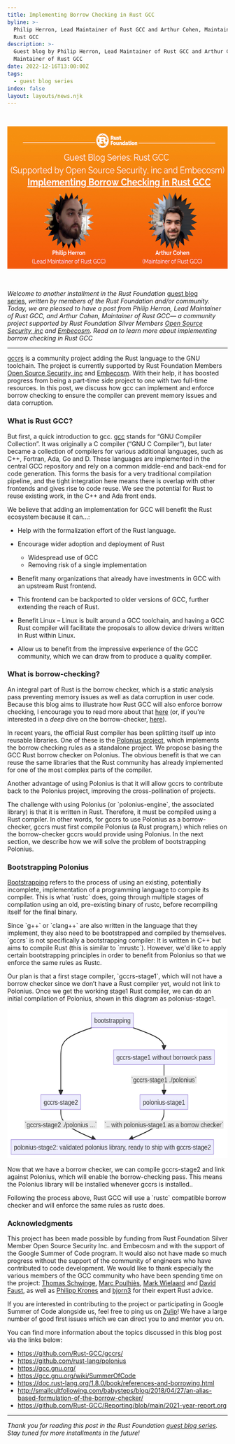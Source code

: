 ```yaml
---
title: Implementing Borrow Checking in Rust GCC
byline: >-
  Philip Herron, Lead Maintainer of Rust GCC and Arthur Cohen, Maintainer of
  Rust GCC
description: >-
  Guest blog by Philip Herron, Lead Maintainer of Rust GCC and Arthur Cohen,
  Maintainer of Rust GCC
date: 2022-12-16T13:00:00Z
tags:
  - guest blog series
index: false
layout: layouts/news.njk
---
```

&nbsp;

<img width="580" height="326" alt="Rust Foundation logo at top (Uppercase letter &quot;R&quot; inside a gear icon). Below, a heading reads &quot;Guest Blog Series: Rust GCC  (Supported by Open Source Security, inc and Embecosm)&quot; Underneath, a larger heading reads “Implementing Borrow Checking in Rust GCC”. Beneath this are headshots for the two authors of the post: Philip Herron, Lead Maintainer of Rust GCC and Arthur Cohen, Maintainer of Rust GCC." title="Rust GCC" src="/img/news/2022-12-14-Implementing-Rust-Borrow-Checking-in-Rust-GCC/Blog-Announcement.png" />

&nbsp;

*Welcome to another installment in the Rust Foundation&nbsp;*<a target="_blank" rel="noopener" href="https://foundation.rust-lang.org/tags/guest%20blog%20series/">guest blog series</a>,*&nbsp;written by members of the Rust Foundation and/or community. Today, we are pleased to have a post from Philip Herron, Lead Maintainer of Rust GCC, and Arthur Cohen, Maintainer of Rust GCC— a community project supported by Rust Foundation Silver Members <a target="_blank" rel="noopener" href="https://opensrcsec.com/">Open Source Security, inc</a> and <a target="_blank" rel="noopener" href="https://www.embecosm.com/">Embecosm</a>. Read on to learn more about implementing borrow checking in Rust GCC*

---

[<u>gccrs</u>](https://github.com/Rust-GCC/gccrs/)&nbsp;is a community project adding the Rust language to the GNU toolchain. The project is currently supported by Rust Foundation Members <a target="_blank" rel="noopener" href="https://opensrcsec.com/">Open Source Security, inc</a> and <a target="_blank" rel="noopener" href="https://www.embecosm.com/">Embecosm</a>. With their help, it has boosted progress from being a part-time side project to one with two full-time resources. In this post, we discuss how gcc can implement and enforce borrow checking to ensure the compiler can prevent memory issues and data corruption.

### What is Rust GCC?

But first, a quick introduction to gcc. [<u>gcc</u>](https://gcc.gnu.org/)&nbsp;stands for “GNU Compiler Collection”. It was originally a C compiler (“GNU C Compiler”), but later became a collection of compilers for various additional languages, such as C++, Fortran, Ada, Go and D. These languages are implemented in the central GCC repository and rely on a common middle-end and back-end for code generation. This forms the basis for a very traditional compilation pipeline, and the tight integration here means there is overlap with other frontends and gives rise to code reuse. We see the potential for Rust to reuse existing work, in the C++ and Ada front ends.

We believe that adding an implementation for GCC will benefit the Rust ecosystem because it can…:

* Help with the formalization effort of the Rust language.

* Encourage wider adoption and deployment of Rust

  * Widespread use of GCC
  * Removing risk of a single implementation
* Benefit many organizations that already have investments in GCC with an upstream Rust frontend.

* This frontend can be backported to older versions of GCC, further extending the reach of Rust.&nbsp;

* Benefit Linux – Linux is built around a GCC toolchain, and having a GCC Rust compiler will facilitate the proposals to allow device drivers written in Rust within Linux.

* Allow us to benefit from the impressive experience of the GCC community, which we can draw from to produce a quality compiler.

### What is borrow-checking?

An integral part of Rust is the borrow checker, which is a static analysis pass preventing memory issues as well as data corruption in user code. Because this blog aims to illustrate how Rust GCC will also enforce borrow checking, I encourage you to read more about that [<u>here</u>](https://doc.rust-lang.org/1.8.0/book/references-and-borrowing.html) (or, if you're interested in a *deep* dive on the borrow-checker, [<u>here</u>](http://smallcultfollowing.com/babysteps/blog/2018/04/27/an-alias-based-formulation-of-the-borrow-checker/)).

In recent years, the official Rust compiler has been splitting itself up into reusable libraries. One of these is the [<u>P</u><u>olonius project</u>](http://github.com/rust-lang/polonius), which implements the borrow checking rules as a standalone project. We propose basing the GCC Rust borrow checker on Polonius. The obvious benefit is that we can reuse the same libraries that the Rust community has already implemented for one of the most complex parts of the compiler.

Another advantage of using Polonius is that it will allow gccrs to contribute back to the Polonius project, improving the cross-pollination of projects.&nbsp;

The challenge with using Polonius (or \`polonius-engine\`, the associated library) is that it is written in Rust. Therefore, it must be compiled using a Rust compiler. In other words, for gccrs to use Polonius as a borrow-checker, gccrs must first compile Polonius (a Rust program,) which relies on the borrow-checker gccrs would provide using Polonius. In the next section, we describe how we will solve the problem of bootstrapping Polonius.

### Bootstrapping Polonius

[<u>Bootstrapping</u>](https://en.wikipedia.org/wiki/Bootstrapping_&#40;compilers&#41;) refers to the process of using an existing, potentially incomplete, implementation of a programming language to compile its compiler. This is what \`rustc\` does, going through multiple stages of compilation using an old, pre-existing binary of rustc, before recompiling itself for the final binary.&nbsp;

Since \`g++\` or \`clang++\` are also written in the language that they implement, they also need to be bootstrapped and compiled by themselves. \`gccrs\` is not specifically a bootstrapping compiler: It is written in C++ but aims to compile Rust (this is similar to \`mrustc\`). However, we'd like to apply certain bootstrapping principles in order to benefit from Polonius so that we enforce the same rules as Rustc.

Our plan is that a first stage compiler, \`gccrs-stage1\`, which will not have a borrow checker since we don’t have a Rust compiler yet, would not link to Polonius. Once we get the working stage1 Rust compiler, we can do an initial compilation of Polonius, shown in this diagram as polonius-stage1.

<img src="/img/news/2022-12-14-Implementing-Rust-Borrow-Checking-in-Rust-GCC/Screen-Shot-2022-12-15-at-11.37.18-AM.png" width="600" height="343" title="Bootstrapping Polonius Diagram" alt="A diagram depicting the bootstrapping of Polonius" />

Now that we have a borrow checker, we can compile gccrs-stage2 and link against Polonius, which will enable the borrow-checking pass. This means the Polonius library will be installed whenever gccrs is installed..

Following the process above, Rust GCC will use a \`rustc\` compatible borrow checker and will enforce the same rules as rustc does.

### Acknowledgments&nbsp;

This project has been made possible by funding from Rust Foundation Silver Member Open Source Security Inc. and Embecosm and with the support of the Google Summer of Code program. It would also not have made so much progress without the support of the community of engineers who have contributed to code development. We would like to thank especially the various members of the GCC community who have been spending time on the project: [<u>Thomas Schwinge</u>](https://github.com/tschwinge), [<u>Marc Poulhi&egrave;s</u>](https://github.com/dkm), [<u>Mark Wielaard</u>](https://gnu.wildebeest.org/blog/mjw/) and [<u>David Faust</u>](https://github.com/dafaust), as well as [<u>Philipp Krones</u>](https://github.com/flip1995) and [<u>bjorn3</u>](https://github.com/bjorn3/) for their expert Rust advice.

If you are interested in contributing to the project or participating in Google Summer of Code alongside us, feel free to ping us on [<u>Zulip</u>](http://gcc-rust.zulipchat.com/)\! We have a large number of good first issues which we can direct you to and mentor you on.

You can find more information about the topics discussed in this blog post via the links below:

* [<u>https://github.com/Rust-GCC/gccrs/</u>](https://github.com/Rust-GCC/gccrs/)
* [<u>https://github.com/rust-lang/polonius</u>](https://github.com/rust-lang/polonius)
* [<u>https://gcc.gnu.org/</u>](https://gcc.gnu.org/)
* [<u>https://gcc.gnu.org/wiki/SummerOfCode</u>](https://gcc.gnu.org/wiki/SummerOfCode)
* [<u>https://doc.rust-lang.org/1.8.0/book/references-and-borrowing.html</u>](https://doc.rust-lang.org/1.8.0/book/references-and-borrowing.html)
* [<u>http://smallcultfollowing.com/babysteps/blog/2018/04/27/an-alias-based-formulation-of-the-borrow-checker/</u>](http://smallcultfollowing.com/babysteps/blog/2018/04/27/an-alias-based-formulation-of-the-borrow-checker/)
* [<u>https://github.com/Rust-GCC/Reporting/blob/main/2021-year-report.org</u>](https://github.com/Rust-GCC/Reporting/blob/main/2021-year-report.org)

---

*Thank you for reading this post in the Rust Foundation&nbsp;[guest blog series](https://foundation.rust-lang.org/tags/guest%20blog%20series/). Stay tuned for more installments in the future\!*